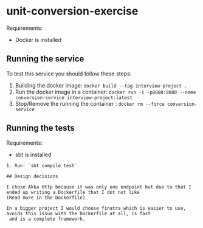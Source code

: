 # unit-conversion-exercise

Requirements:
- Docker is installed

## Running the service

To test this service you should follow these steps:

1. Building the docker image: `docker build --tag interview-project .`
2. Run the docker image in a container: `docker run -i -p8080:8080 --name conversion-service interview-project:latest`
3. Stop/Remove the running the container : `docker rm --force conversion-service`

## Running the tests

Requirements:
- sbt is installed
~~~~
1. Run: `sbt compile test`

## Design decisions

I chose Akka Http because it was only one endpoint but due to that I ended up writing a Dockerfile that I dot not like 
(Read more in the Dockerfile)

In a bigger project I would choose finatra which is easier to use, avoids this issue with the Dockerfile at all, is fast
 and is a complete framework.

